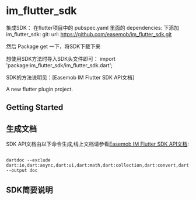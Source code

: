 # im_flutter_sdk

集成SDK：
在flutter项目中的 pubspec.yaml 里面的 dependencies: 下添加
im_flutter_sdk:
    git:
      url: https://github.com/easemob/im_flutter_sdk.git

然后 Package get 一下，将SDK下载下来

想使用SDK方法时导入SDK头文件即可： import 'package:im_flutter_sdk/im_flutter_sdk.dart';  

SDK的方法说明见：[Easemob IM Flutter SDK API文档]

A new flutter plugin project.

## Getting Started

## 生成文档

SDK API文档由以下命令生成,线上文档请参看[Easemob IM Flutter SDK API文档](https://easemob.github.io/im_flutter_sdk):

```shell

dartdoc --exclude dart:io,dart:async,dart:ui,dart:math,dart:collection,dart:convert,dart:core,dart:developer,dart:isolate,dart:typed_data --output doc
```


## SDK简要说明
